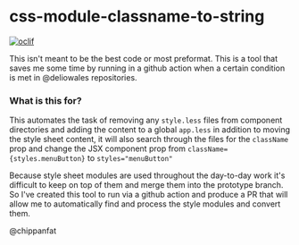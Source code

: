 css-module-classname-to-string
=================


[![oclif](https://img.shields.io/badge/cli-oclif-brightgreen.svg)](https://oclif.io)

This isn't meant to be the best code or most preformat. This is a tool that saves me some time by running in a github action
when a certain condition is met in @deliowales repositories.

### What is this for?
This automates the task of removing any `style.less` files from component directories and adding the content to a global
`app.less` in addition to moving the style sheet content, it will also search through the files for the `className`
prop and change the JSX component prop from `className={styles.menuButton}` to `styles="menuButton"`

Because style sheet modules are used throughout the day-to-day work it's difficult to keep on top of them and merge them
into the prototype branch. So I've created this tool to run via a github action and produce a PR that will allow me to
automatically find and process the style modules and convert them.

@chippanfat
